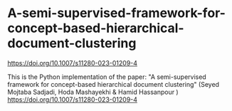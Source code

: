 # A-semi-supervised-framework-for-concept-based-hierarchical-document-clustering
https://doi.org/10.1007/s11280-023-01209-4



This is the Python implementation of the paper: "A semi-supervised framework for concept-based hierarchical document clustering" (Seyed Mojtaba Sadjadi, Hoda Mashayekhi & Hamid Hassanpour )
https://doi.org/10.1007/s11280-023-01209-4
